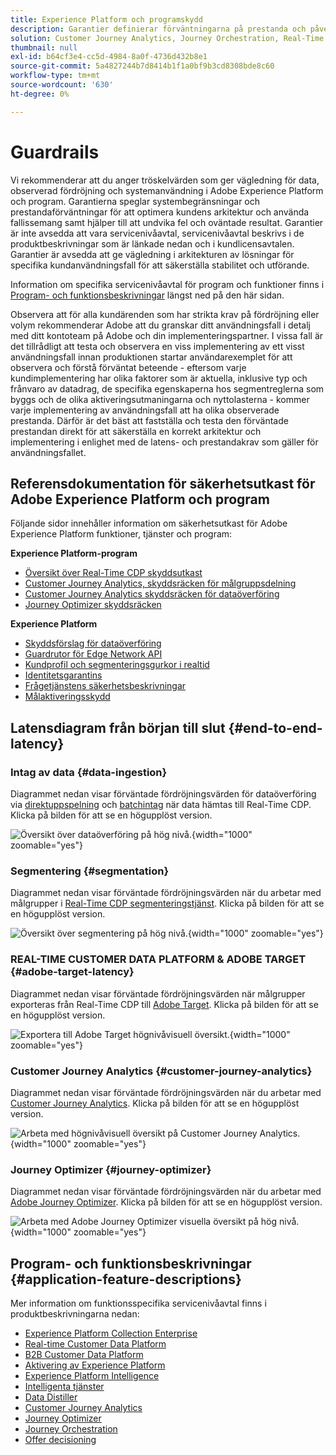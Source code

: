 ```yaml
---
title: Experience Platform och programskydd
description: Garantier definierar förväntningarna på prestanda och påverkan för komponenter och tjänster i Adobe Experience Platform och program
solution: Customer Journey Analytics, Journey Orchestration, Real-Time Customer Data Platform
thumbnail: null
exl-id: b64cf3e4-cc5d-4984-8a0f-4736d432b8e1
source-git-commit: 5a4827244b7d8414b1f1a0bf9b3cd8308bde8c60
workflow-type: tm+mt
source-wordcount: '630'
ht-degree: 0%

---
```


# Guardrails

Vi rekommenderar att du anger tröskelvärden som ger vägledning för data, observerad fördröjning och systemanvändning i Adobe Experience Platform och program. Garantierna speglar systembegränsningar och prestandaförväntningar för att optimera kundens arkitektur och använda fallissemang samt hjälper till att undvika fel och oväntade resultat. Garantier är inte avsedda att vara servicenivåavtal, servicenivåavtal beskrivs i de produktbeskrivningar som är länkade nedan och i kundlicensavtalen. Garantier är avsedda att ge vägledning i arkitekturen av lösningar för specifika kundanvändningsfall för att säkerställa stabilitet och utförande.

Information om specifika servicenivåavtal för program och funktioner finns i [Program- och funktionsbeskrivningar](#application-feature-descriptions) längst ned på den här sidan.

Observera att för alla kundärenden som har strikta krav på fördröjning eller volym rekommenderar Adobe att du granskar ditt användningsfall i detalj med ditt kontoteam på Adobe och din implementeringspartner. I vissa fall är det tillrådligt att testa och observera en viss implementering av ett visst användningsfall innan produktionen startar användarexemplet för att observera och förstå förväntat beteende - eftersom varje kundimplementering har olika faktorer som är aktuella, inklusive typ och frånvaro av datadrag, de specifika egenskaperna hos segmentreglerna som byggs och de olika aktiveringsutmaningarna och nyttolasterna - kommer varje implementering av användningsfall att ha olika observerade prestanda. Därför är det bäst att fastställa och testa den förväntade prestandan direkt för att säkerställa en korrekt arkitektur och implementering i enlighet med de latens- och prestandakrav som gäller för användningsfallet.


## Referensdokumentation för säkerhetsutkast för Adobe Experience Platform och program

Följande sidor innehåller information om säkerhetsutkast för Adobe Experience Platform funktioner, tjänster och program:

**Experience Platform-program**

* [Översikt över Real-Time CDP skyddsutkast](https://experienceleague.adobe.com/docs/experience-platform/rtcdp/guardrails/overview.html)
* [Customer Journey Analytics, skyddsräcken för målgruppsdelning](https://experienceleague.adobe.com/docs/analytics-platform/using/cja-components/audiences/publish.html#latency)
* [Customer Journey Analytics skyddsräcken för dataöverföring](https://experienceleague.adobe.com/docs/experience-platform/sources/connectors/adobe-applications/analytics.html#what-is-the-expected-latency-for-analytics-data-on-platform%3F)
* [Journey Optimizer skyddsräcken](https://experienceleague.adobe.com/docs/journey-optimizer/using/get-started/guardrails.html)

**Experience Platform**

* [Skyddsförslag för dataöverföring](https://experienceleague.adobe.com/docs/experience-platform/ingestion/guardrails.html)
* [Guardrutor för Edge Network API](https://experienceleague.adobe.com/docs/experience-platform/edge-network-server-api/guardrails.html)
* [Kundprofil och segmenteringsgurkor i realtid](https://experienceleague.adobe.com/docs/experience-platform/profile/guardrails.html)
* [Identitetsgarantins](https://experienceleague.adobe.com/docs/experience-platform/identity/guardrails.html?lang=en)
* [Frågetjänstens säkerhetsbeskrivningar](https://experienceleague.adobe.com/docs/experience-platform/query/guardrails.html?lang=en)
* [Målaktiveringsskydd](https://experienceleague.adobe.com/docs/experience-platform/destinations/guardrails.html)

## Latensdiagram från början till slut {#end-to-end-latency}

### Intag av data {#data-ingestion}

Diagrammet nedan visar förväntade fördröjningsvärden för dataöverföring via [direktuppspelning](https://experienceleague.adobe.com/docs/experience-platform/ingestion/streaming/overview.html) och [batchintag](https://experienceleague.adobe.com/docs/experience-platform/ingestion/batch/getting-started.html?lang=en) när data hämtas till Real-Time CDP. Klicka på bilden för att se en högupplöst version.

![Översikt över dataöverföring på hög nivå.](/help/blueprints/experience-platform/deployment/assets/aep_data_flow_guardrails.svg "Högnivåvisuell överblick och fördröjningsvärden för dataöverföring"){width="1000" zoomable="yes"}

### Segmentering {#segmentation}

Diagrammet nedan visar förväntade fördröjningsvärden när du arbetar med målgrupper i [Real-Time CDP segmenteringstjänst](https://experienceleague.adobe.com/docs/experience-platform/segmentation/home.html). Klicka på bilden för att se en högupplöst version.

![Översikt över segmentering på hög nivå.](/help/blueprints/experience-platform/deployment/assets/segmentation_guardrails.svg "Segmentera visuell översikt och latensvärden på hög nivå"){width="1000" zoomable="yes"}

### REAL-TIME CUSTOMER DATA PLATFORM &amp; ADOBE TARGET {#adobe-target-latency}

Diagrammet nedan visar förväntade fördröjningsvärden när målgrupper exporteras från Real-Time CDP till [Adobe Target](https://experienceleague.adobe.com/docs/experience-platform/destinations/catalog/personalization/adobe-target-connection.html?lang=en). Klicka på bilden för att se en högupplöst version.

![Exportera till Adobe Target högnivåvisuell översikt.](/help/blueprints/experience-platform/deployment/assets/RTCDP_Target_guardrails.svg "Exportera målgrupper till Adobe Target högnivåvisuella översikter och latensvärden"){width="1000" zoomable="yes"}

### Customer Journey Analytics {#customer-journey-analytics}

Diagrammet nedan visar förväntade fördröjningsvärden när du arbetar med [Customer Journey Analytics](https://experienceleague.adobe.com/docs/analytics-platform/using/cja-overview/cja-overview.html?lang=en). Klicka på bilden för att se en högupplöst version.

![Arbeta med högnivåvisuell översikt på Customer Journey Analytics.](/help/blueprints/experience-platform/deployment/assets/CJA_guardrails.svg "Arbeta med högnivåvisuell översikt och latensvärden för Customer Journey Analytics"){width="1000" zoomable="yes"}

### Journey Optimizer {#journey-optimizer}

Diagrammet nedan visar förväntade fördröjningsvärden när du arbetar med [Adobe Journey Optimizer](https://experienceleague.adobe.com/docs/journey-optimizer/using/get-started/get-started.html?lang=en). Klicka på bilden för att se en högupplöst version.

![Arbeta med Adobe Journey Optimizer visuella översikt på hög nivå.](/help/blueprints/experience-platform/deployment/assets/AJO_guardrails.svg "Arbeta med Adobe Journey Optimizer högnivåvisuella översikter och latensvärden"){width="1000" zoomable="yes"}

## Program- och funktionsbeskrivningar {#application-feature-descriptions}

Mer information om funktionsspecifika servicenivåavtal finns i produktbeskrivningarna nedan:

* [Experience Platform Collection Enterprise](https://helpx.adobe.com/legal/product-descriptions/adobe-experience-platform-collection-enterprise.html)
* [Real-time Customer Data Platform](https://helpx.adobe.com/legal/product-descriptions/real-time-customer-data-platform.html)
* [B2B Customer Data Platform](https://helpx.adobe.com/legal/product-descriptions/adobe-experience-platform-b2b.html)
* [Aktivering av Experience Platform](https://helpx.adobe.com/legal/product-descriptions/adobe-experience-platform0.html)
* [Experience Platform Intelligence](https://helpx.adobe.com/legal/product-descriptions/adobe-experience-platform-intelligence---product-description.html)
* [Intelligenta tjänster](https://helpx.adobe.com/legal/product-descriptions/intelligent-services.html)
* [Data Distiller](https://helpx.adobe.com/legal/product-descriptions/data-distiller.html)
* [Customer Journey Analytics](https://helpx.adobe.com/legal/product-descriptions/customer-journey-analytics.html)
* [Journey Optimizer](https://helpx.adobe.com/legal/product-descriptions/adobe-journey-optimizer.html)
* [Journey Orchestration](https://helpx.adobe.com/legal/product-descriptions/journey-orchestration.html)
* [Offer decisioning](https://helpx.adobe.com/legal/product-descriptions/offer-decisioning-app-service.html)
